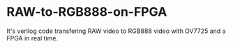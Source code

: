 # RAW-to-RGB888-on-FPGA
It's verilog code transfering RAW video to RGB888 video with OV7725 and a FPGA in real time.
